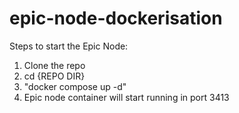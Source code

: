 # epic-node-dockerisation
Steps to start the Epic Node:
1. Clone the repo
2. cd {REPO DIR}
3. "docker compose up -d"
4. Epic node container will start running in port 3413
